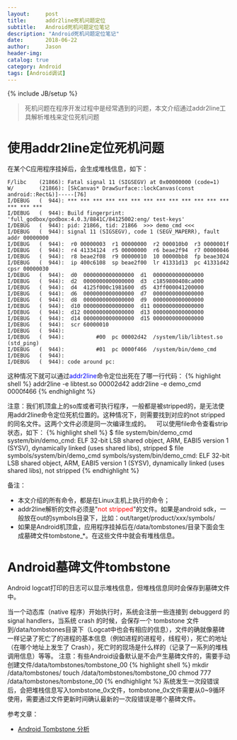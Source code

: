 ```yaml
---
layout:     post
title:      addr2line死机问题定位
subtitle:   Android死机问题定位笔记
description: "Android死机问题定位笔记"
date:       2018-06-22
author:     Jason
header-img:
catalog: true
category: Android
tags: [Android调试]
---
```

{% include JB/setup %}

>死机问题在程序开发过程中是经常遇到的问题，本文介绍通过addr2line工具解析堆栈来定位死机问题

# 使用addr2line定位死机问题
在某个C应用程序挂掉后，会生成堆栈信息，如下：
```
F/libc    (21866): Fatal signal 11 (SIGSEGV) at 0x00000000 (code=1)
W/        (21866): [SkCanvas* DrawSurface::lockCanvas(const android::Rect&)]-----[76]
I/DEBUG   (  944): *** *** *** *** *** *** *** *** *** *** *** *** *** *** *** ***
I/DEBUG   (  944): Build fingerprint: 'full_godbox/godbox:4.0.3/8841C/84125002:eng/ test-keys'
I/DEBUG   (  944): pid: 21866, tid: 21866  >>> demo_cmd <<<
I/DEBUG   (  944): signal 11 (SIGSEGV), code 1 (SEGV_MAPERR), fault addr 00000000
I/DEBUG   (  944):  r0 00000003  r1 00000000  r2 000010b0  r3 0000001f
I/DEBUG   (  944):  r4 41334124  r5 00000000  r6 beae2f94  r7 00000046
I/DEBUG   (  944):  r8 beae2f08  r9 00000010  10 00000bb8  fp beae3024
I/DEBUG   (  944):  ip 400c6108  sp beae2f00  lr 41331d13  pc 41331d42  cpsr 00000030
I/DEBUG   (  944):  d0  0000000000000000  d1  0000000000000000
I/DEBUG   (  944):  d2  0000000000000000  d3  c1859800408ca000
I/DEBUG   (  944):  d4  4125f000c1981600  d5  43ff000041200000
I/DEBUG   (  944):  d6  0000000000000000  d7  0000000000000000
I/DEBUG   (  944):  d8  0000000000000000  d9  0000000000000000
I/DEBUG   (  944):  d10 0000000000000000  d11 0000000000000000
I/DEBUG   (  944):  d12 0000000000000000  d13 0000000000000000
I/DEBUG   (  944):  d14 0000000000000000  d15 0000000000000000
I/DEBUG   (  944):  scr 60000010
I/DEBUG   (  944):
I/DEBUG   (  944):          #00  pc 00002d42  /system/lib/libtest.so (std_ping)
I/DEBUG   (  944):          #01  pc 0000f466  /system/bin/demo_cmd
I/DEBUG   (  944):
I/DEBUG   (  944): code around pc:
```
这种情况下就可以通过<span style='color:blue'>addr2line</span>命令定位出死在了哪一行代码：
{% highlight shell %}
addr2line -e libtest.so 00002d42
addr2line -e demo_cmd 0000f466
{% endhighlight %}

注意：我们机顶盒上的so库或者可执行程序，一般都是被stripped的，是无法使用addr2line命令定位死机位置的。这种情况下，则需要找到对应的not stripped的同名文件。这两个文件必须是同一次编译生成的。
&ensp; 可以使用file命令查看strip状态，如下：
{% highlight shell %}
$ file system/bin/demo_cmd
system/bin/demo_cmd: ELF 32-bit LSB  shared object, ARM, EABI5 version 1 (SYSV), dynamically linked (uses shared libs), stripped
$ file symbols/system/bin/demo_cmd
symbols/system/bin/demo_cmd: ELF 32-bit LSB  shared object, ARM, EABI5 version 1 (SYSV), dynamically linked (uses shared libs), not stripped
{% endhighlight %}

备注：
* 本文介绍的所有命令，都是在Linux主机上执行的命令；
* addr2line解析的文件必须是"<span style='color:red'>not stripped</span>"的文件。如果是android sdk，一般放在out的symbols目录下，比如：out/target/product/xxx/symbols/
* 如果是Android机顶盒，应用程序挂掉后在/data/tombstones/目录下面会生成墓碑文件tombstone_*。在这些文件中就会有堆栈信息。

# Android墓碑文件tombstone
Android logcat打印的日志可以显示堆栈信息，但堆栈信息同时会保存到墓碑文件中。

当一个动态库（native 程序）开始执行时，系统会注册一些连接到 debuggerd 的 signal handlers，当系统 crash 的时候，会保存一个 tombstone 文件到/data/tombstones目录下（Logcat中也会有相应的信息），文件的确就像墓碑一样记录了死亡了的进程的基本信息（例如进程的进程号，线程号），死亡的地址（在哪个地址上发生了 Crash），死亡时的现场是什么样的（记录了一系列的堆栈调用信息）等等。
注意：有些Android设备默认是不会产生墓碑文件的，需要手动创建文件/data/tombstones/tombstone_00
{% highlight shell %}
mkdir /data/tombstones/
touch /data/tombstones/tombstone_00
chmod 777 /data/tombstones/tombstone_00
{% endhighlight %}
系统发生一次段错误后，会把堆栈信息写入tombstone_0x文件，tombstone_0x文件需要从0~9循环使用，需要通过文件更新时间确认最新的一次段错误是哪个墓碑文件。

参考文章：
* [Android Tombstone 分析](http://www.cnblogs.com/CoderTian/p/5980426.html)

